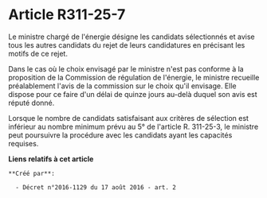 # Article R311-25-7

Le ministre chargé de l'énergie désigne les candidats sélectionnés et avise tous les autres candidats du rejet de leurs
candidatures en précisant les motifs de ce rejet. 

Dans le cas où le choix envisagé par le ministre n'est pas conforme à la proposition de la Commission de régulation de
l'énergie, le ministre recueille préalablement l'avis de la commission sur le choix qu'il envisage. Elle dispose pour ce
faire d'un délai de quinze jours au-delà duquel son avis est réputé donné. 

Lorsque le nombre de candidats satisfaisant aux critères de sélection est inférieur au nombre minimum prévu au 5° de
l'article R. 311-25-3, le ministre peut poursuivre la procédure avec les candidats ayant les capacités requises.

**Liens relatifs à cet article**

	**Créé par**:

	  - Décret n°2016-1129 du 17 août 2016 - art. 2
